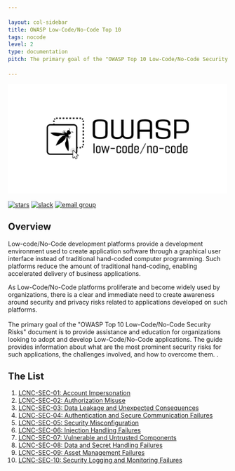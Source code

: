 ```yaml
---

layout: col-sidebar
title: OWASP Low-Code/No-Code Top 10
tags: nocode
level: 2
type: documentation
pitch: The primary goal of the "OWASP Top 10 Low-Code/No-Code Security Risks" document is to provide assistance and education for organizations looking to adopt and develop Low-Code/No-Code applications. The guide provides information about what are the most prominent security risks for such applications, the challenges involved, and how to overcome them.

---
```


<a href="https://owasp.org/www-project-top-10-low-code-no-code-security-risks/"><img src="assets/images/owasp-lcnc.png" alt="OWASP Top 10 for Low-Code/No-Code Apps" width="500" height="250" /></a>

[![stars](https://img.shields.io/github/stars/OWASP/www-project-top-10-low-code-no-code-security-risks?icon=github&style=social)](https://github.com/OWASP/www-project-top-10-low-code-no-code-security-risks)
[![slack](https://img.shields.io/badge/slack-nocode-purple?logo=slack)](https://owasp.slack.com/archives/C02C6RU6G10)
[![email group](https://img.shields.io/badge/group-nocode-red?logo=Gmail)](https://groups.google.com/g/owasp-no-code-low-code)

## Overview
Low-code/No-Code development platforms provide a development environment used to create application software through a graphical user interface instead of traditional hand-coded computer programming. 
Such platforms reduce the amount of traditional hand-coding, enabling accelerated delivery of business applications. 

As Low-Code/No-Code platforms proliferate and become widely used by organizations, there is a clear and immediate need to create awareness around security and privacy risks related to applications developed on such platforms.
<br>
<br>
The primary goal of the "OWASP Top 10 Low-Code/No-Code Security Risks" document is to provide assistance and education for organizations looking to adopt and develop Low-Code/No-Code applications. 
The guide provides information about what are the most prominent security risks for such applications, the challenges involved, and how to overcome them.
.

## The List

1. [LCNC-SEC-01: Account Impersonation](content/en/LCNC-SEC-01-Account-Impersonation)
2. [LCNC-SEC-02: Authorization Misuse](content/en/LCNC-SEC-02-Authorization-Misuse)
3. [LCNC-SEC-03: Data Leakage and Unexpected Consequences](content/en/LCNC-SEC-03-Data-Leakage-and-Unexpected-Consequences)
4. [LCNC-SEC-04: Authentication and Secure Communication Failures](content/en/LCNC-SEC-04-Authentication-and-Secure-Communication-Failures)
5. [LCNC-SEC-05: Security Misconfiguration](content/en/LCNC-SEC-05-Security-Misconfiguration)
6. [LCNC-SEC-06: Injection Handling Failures](content/en/LCNC-SEC-06-Injection-Handling-Failures)
7. [LCNC-SEC-07: Vulnerable and Untrusted Components](content/en/LCNC-SEC-07-Vulnerable-and-Untrusted-Components)
8. [LCNC-SEC-08: Data and Secret Handling Failures](content/en/LCNC-SEC-08-Data-and-Secret-Handling-Failures)
9. [LCNC-SEC-09: Asset Management Failures](content/en/LCNC-SEC-09-Asset-Management-Failures)
10. [LCNC-SEC-10: Security Logging and Monitoring Failures](content/en/LCNC-SEC-10-Security-Logging-and-Monitoring-Failures)
